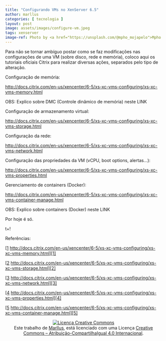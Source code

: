 ```yaml
---
title: "Configurando VMs no XenServer 6.5"
author: marllus
categories: [ tecnologia ]
layout: post
image: assets/images/configure-vm.jpeg
tags: xenserver
image-ref: Photo by <a href="https://unsplash.com/@mpho_mojapelo">Mpho Mojapelo </a>
---
```


Para não se tornar ambíguo postar como se faz modificações nas configurações de uma VM (sobre disco, rede e memória), coloco aqui os tutoriais oficiais Citrix para realizar diversas ações, separados pelo tipo de alteração.

Configuração de memória:

<a href="http://docs.citrix.com/en-us/xencenter/6-5/xs-xc-vms-configuring/xs-xc-vms-memory.html" target="_blank">http://docs.citrix.com/en-us/xencenter/6-5/xs-xc-vms-configuring/xs-xc-vms-memory.html</a>

OBS: Explico sobre DMC (Controle dinâmico de memória) neste LINK

Configuração de armazenamento virtual:

<a href="http://docs.citrix.com/en-us/xencenter/6-5/xs-xc-vms-configuring/xs-xc-vms-storage.html" target="_blank">http://docs.citrix.com/en-us/xencenter/6-5/xs-xc-vms-configuring/xs-xc-vms-storage.html</a>

Configuração da rede:

<a href="http://docs.citrix.com/en-us/xencenter/6-5/xs-xc-vms-configuring/xs-xc-vms-network.html" target="_blank">http://docs.citrix.com/en-us/xencenter/6-5/xs-xc-vms-configuring/xs-xc-vms-network.html</a>

Configuração das propriedades da VM (vCPU, boot options, alertas&#8230;):

<a href="http://docs.citrix.com/en-us/xencenter/6-5/xs-xc-vms-configuring/xs-xc-vms-properties.html" target="_blank">http://docs.citrix.com/en-us/xencenter/6-5/xs-xc-vms-configuring/xs-xc-vms-properties.html</a>

Gerenciamento de containers (Docker):

<a href="http://docs.citrix.com/en-us/xencenter/6-5/xs-xc-vms-configuring/xs-xc-vms-container-manage.html" target="_blank">http://docs.citrix.com/en-us/xencenter/6-5/xs-xc-vms-configuring/xs-xc-vms-container-manage.html</a>

OBS: Explico sobre containers (Docker) neste LINK

Por hoje é só.

t+!

Referências:

[[1] http://docs.citrix.com/en-us/xencenter/6-5/xs-xc-vms-configuring/xs-xc-vms-memory.html][1]

[[2] http://docs.citrix.com/en-us/xencenter/6-5/xs-xc-vms-configuring/xs-xc-vms-storage.html][2]

[[3] http://docs.citrix.com/en-us/xencenter/6-5/xs-xc-vms-configuring/xs-xc-vms-network.html][3]

[[4] http://docs.citrix.com/en-us/xencenter/6-5/xs-xc-vms-configuring/xs-xc-vms-properties.html][4]

[[5] http://docs.citrix.com/en-us/xencenter/6-5/xs-xc-vms-configuring/xs-xc-vms-container-manage.html][5]

<p style="text-align: center;">
  <a href="http://creativecommons.org/licenses/by-sa/4.0/" rel="license"><img style="border-width: 0;" src="https://i.creativecommons.org/l/by-sa/4.0/88x31.png" alt="Licença Creative Commons" /></a><br /> Este trabalho de <a href="http://ports.marllus.com">Marllus</a>, está licenciado com uma Licença <a href="http://creativecommons.org/licenses/by-sa/4.0/" rel="license">Creative Commons &#8211; Atribuição-CompartilhaIgual 4.0 Internacional</a>.
</p>

 [1]: http://docs.citrix.com/en-us/xencenter/6-5/xs-xc-vms-configuring/xs-xc-vms-memory.html
 [2]: http://docs.citrix.com/en-us/xencenter/6-5/xs-xc-vms-configuring/xs-xc-vms-storage.html
 [3]: http://docs.citrix.com/en-us/xencenter/6-5/xs-xc-vms-configuring/xs-xc-vms-network.html
 [4]: http://docs.citrix.com/en-us/xencenter/6-5/xs-xc-vms-configuring/xs-xc-vms-properties.html
 [5]: http://docs.citrix.com/en-us/xencenter/6-5/xs-xc-vms-configuring/xs-xc-vms-container-manage.html
